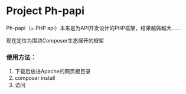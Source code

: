 # Project Ph-papi

Ph-papi（= PHP api）本来是为API开发设计的PHP框架，结果越做越大……

现在定位为围绕Composer生态展开的框架

### 使用方法：
1. 下载后放进Apache的网页根目录
2. composer install
3. 访问
